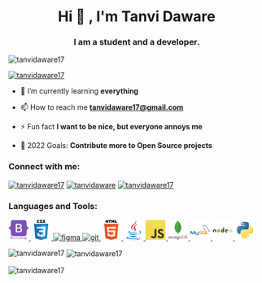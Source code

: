 <h1 align="center">Hi 👋 , I'm Tanvi Daware</h1>
<h3 align="center">I am a student and a developer.</h3>

<p align="left"> <img src="https://komarev.com/ghpvc/?username=tanvidaware17&label=Profile%20views&color=0e75b6&style=flat" alt="tanvidaware17" /> </p>


<p align="left"> <a href="https://twitter.com/tanvidaware17" target="blank"><img src="https://img.shields.io/twitter/follow/tanvidaware17?logo=twitter&style=for-the-badge" alt="tanvidaware17" /></a> </p>

- 🌱 I’m currently learning **everything**

- 📫 How to reach me **tanvidaware17@gmail.com**

- ⚡ Fun fact **I want to be nice, but everyone annoys me**

- 🥅 2022 Goals: **Contribute more to Open Source projects**

<h3 align="left">Connect with me:</h3>
<p align="left">
<a href="https://twitter.com/tanvidaware17" target="blank"><img align="center" src="https://raw.githubusercontent.com/rahuldkjain/github-profile-readme-generator/master/src/images/icons/Social/twitter.svg" alt="tanvidaware17" height="30" width="40" /></a>
<a href="https://linkedin.com/in/tanvidaware" target="blank"><img align="center" src="https://raw.githubusercontent.com/rahuldkjain/github-profile-readme-generator/master/src/images/icons/Social/linked-in-alt.svg" alt="tanvidaware" height="30" width="40" /></a>
<a href="https://instagram.com/tanvidaware17" target="blank"><img align="center" src="https://raw.githubusercontent.com/rahuldkjain/github-profile-readme-generator/master/src/images/icons/Social/instagram.svg" alt="tanvidaware17" height="30" width="40" /></a>
</p>

<h3 align="left">Languages and Tools:</h3>
<p align="left"> <a href="https://getbootstrap.com" target="_blank" rel="noreferrer"> <img src="https://raw.githubusercontent.com/devicons/devicon/master/icons/bootstrap/bootstrap-plain-wordmark.svg" alt="bootstrap" width="40" height="40"/> </a> <a href="https://www.w3schools.com/css/" target="_blank" rel="noreferrer"> <img src="https://raw.githubusercontent.com/devicons/devicon/master/icons/css3/css3-original-wordmark.svg" alt="css3" width="40" height="40"/> </a> <a href="https://www.figma.com/" target="_blank" rel="noreferrer"> <img src="https://www.vectorlogo.zone/logos/figma/figma-icon.svg" alt="figma" width="40" height="40"/> </a> <a href="https://git-scm.com/" target="_blank" rel="noreferrer"> <img src="https://www.vectorlogo.zone/logos/git-scm/git-scm-icon.svg" alt="git" width="40" height="40"/> </a> <a href="https://www.w3.org/html/" target="_blank" rel="noreferrer"> <img src="https://raw.githubusercontent.com/devicons/devicon/master/icons/html5/html5-original-wordmark.svg" alt="html5" width="40" height="40"/> </a> <a href="https://www.java.com" target="_blank" rel="noreferrer"> <img src="https://raw.githubusercontent.com/devicons/devicon/master/icons/java/java-original.svg" alt="java" width="40" height="40"/> </a> <a href="https://developer.mozilla.org/en-US/docs/Web/JavaScript" target="_blank" rel="noreferrer"> <img src="https://raw.githubusercontent.com/devicons/devicon/master/icons/javascript/javascript-original.svg" alt="javascript" width="40" height="40"/> </a> <a href="https://www.mongodb.com/" target="_blank" rel="noreferrer"> <img src="https://raw.githubusercontent.com/devicons/devicon/master/icons/mongodb/mongodb-original-wordmark.svg" alt="mongodb" width="40" height="40"/> </a> <a href="https://www.mysql.com/" target="_blank" rel="noreferrer"> <img src="https://raw.githubusercontent.com/devicons/devicon/master/icons/mysql/mysql-original-wordmark.svg" alt="mysql" width="40" height="40"/> </a> <a href="https://nodejs.org" target="_blank" rel="noreferrer"> <img src="https://raw.githubusercontent.com/devicons/devicon/master/icons/nodejs/nodejs-original-wordmark.svg" alt="nodejs" width="40" height="40"/> </a> <a href="https://www.python.org" target="_blank" rel="noreferrer"> <img src="https://raw.githubusercontent.com/devicons/devicon/master/icons/python/python-original.svg" alt="python" width="40" height="40"/> </a> </p>

<p><img align="left" src="https://github-readme-stats.vercel.app/api/top-langs?username=tanvidaware17&show_icons=true&locale=en&layout=compact" alt="tanvidaware17" /></p>

<p>&nbsp;<img align="center" src="https://github-readme-stats.vercel.app/api?username=tanvidaware17&show_icons=true&locale=en" alt="tanvidaware17" /></p>

<p><img align="center" src="https://github-readme-streak-stats.herokuapp.com/?user=tanvidaware17&" alt="tanvidaware17" /></p>
